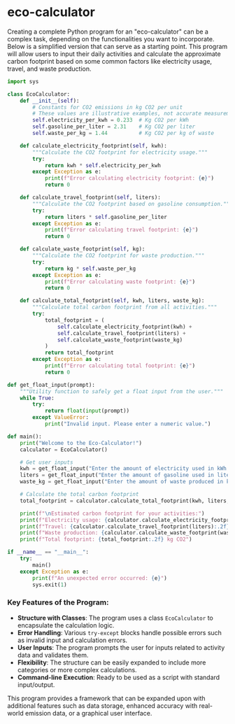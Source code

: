 # eco-calculator

Creating a complete Python program for an "eco-calculator" can be a complex task, depending on the functionalities you want to incorporate. Below is a simplified version that can serve as a starting point. This program will allow users to input their daily activities and calculate the approximate carbon footprint based on some common factors like electricity usage, travel, and waste production. 

```python
import sys

class EcoCalculator:
    def __init__(self):
        # Constants for CO2 emissions in kg CO2 per unit
        # These values are illustrative examples, not accurate measurements
        self.electricity_per_kwh = 0.233  # Kg CO2 per kWh
        self.gasoline_per_liter = 2.31    # Kg CO2 per liter
        self.waste_per_kg = 1.44          # Kg CO2 per kg of waste

    def calculate_electricity_footprint(self, kwh):
        """Calculate the CO2 footprint for electricity usage."""
        try:
            return kwh * self.electricity_per_kwh
        except Exception as e:
            print(f"Error calculating electricity footprint: {e}")
            return 0

    def calculate_travel_footprint(self, liters):
        """Calculate the CO2 footprint based on gasoline consumption."""
        try:
            return liters * self.gasoline_per_liter
        except Exception as e:
            print(f"Error calculating travel footprint: {e}")
            return 0

    def calculate_waste_footprint(self, kg):
        """Calculate the CO2 footprint for waste production."""
        try:
            return kg * self.waste_per_kg
        except Exception as e:
            print(f"Error calculating waste footprint: {e}")
            return 0

    def calculate_total_footprint(self, kwh, liters, waste_kg):
        """Calculate total carbon footprint from all activities."""
        try:
            total_footprint = (
                self.calculate_electricity_footprint(kwh) +
                self.calculate_travel_footprint(liters) +
                self.calculate_waste_footprint(waste_kg)
            )
            return total_footprint
        except Exception as e:
            print(f"Error calculating total footprint: {e}")
            return 0

def get_float_input(prompt):
    """Utility function to safely get a float input from the user."""
    while True:
        try:
            return float(input(prompt))
        except ValueError:
            print("Invalid input. Please enter a numeric value.")

def main():
    print("Welcome to the Eco-Calculator!")
    calculator = EcoCalculator()

    # Get user inputs
    kwh = get_float_input("Enter the amount of electricity used in kWh: ")
    liters = get_float_input("Enter the amount of gasoline used in liters: ")
    waste_kg = get_float_input("Enter the amount of waste produced in kg: ")

    # Calculate the total carbon footprint
    total_footprint = calculator.calculate_total_footprint(kwh, liters, waste_kg)

    print(f"\nEstimated carbon footprint for your activities:")
    print(f"Electricity usage: {calculator.calculate_electricity_footprint(kwh):.2f} kg CO2")
    print(f"Travel: {calculator.calculate_travel_footprint(liters):.2f} kg CO2")
    print(f"Waste production: {calculator.calculate_waste_footprint(waste_kg):.2f} kg CO2")
    print(f"Total footprint: {total_footprint:.2f} kg CO2")

if __name__ == "__main__":
    try:
        main()
    except Exception as e:
        print(f"An unexpected error occurred: {e}")
        sys.exit(1)
```

### Key Features of the Program:
- **Structure with Classes**: The program uses a class `EcoCalculator` to encapsulate the calculation logic.
- **Error Handling**: Various `try-except` blocks handle possible errors such as invalid input and calculation errors.
- **User Inputs**: The program prompts the user for inputs related to activity data and validates them.
- **Flexibility**: The structure can be easily expanded to include more categories or more complex calculations.
- **Command-line Execution**: Ready to be used as a script with standard input/output.

This program provides a framework that can be expanded upon with additional features such as data storage, enhanced accuracy with real-world emission data, or a graphical user interface.